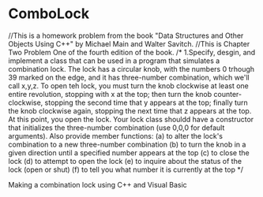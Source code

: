 # ComboLock
//This is a homework problem from the book "Data Structures and Other Objects Using C++" by Michael Main and Walter Savitch.
//This is Chapter Two Problem One of the fourth edition of the book.
/*
1.Specify, desgin, and implement a class that can be used in a program that simulates a combination lock. The lock has a circular knob, with the numbers 0 trhough 39 marked on the edge, and it has three-number combination, which we'll call x,y,z. To open teh lock, you must turn the knob clockwise at least one entire revolution, stopping with x at the top; then turn the knob counter-clockwise, stopping the second time that y appears at the top; finally turn the knob clockwise again, stopping the next time that z appears at the top. At this point, you open the lock.
   Your lock class shouldd have a constructor that initializes the three-number combination (use 0,0,0 for default arguments). Also provide member functions:
    (a) to alter the lock's combination to a new three-number combination
    (b) to turn the knob in a given direction until a specified number appears at the top
    (c) to close the lock
    (d) to attempt to open the lock
    (e) to inquire about the status of the lock (open or shut)
    (f) to tell you what number it is currently at the top
*/

Making a combination lock using C++ and Visual Basic
